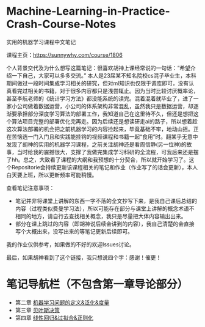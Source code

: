 # Machine-Learning-in-Practice-Crash-Course-Notes
实用的机器学习课程中文笔记

课程主页：https://sunnywhy.com/course/1806

个人背景交代及为什么想写这篇笔记：很喜欢胡神上课经常说的一句话：“希望介绍一下自己，大家可以多多交流。” 本人是23届某不知名院校cs混子毕业生，本科期间做过一段时间集成学习相关的研究，但对ml知识也仅限于调库即可，没有认真看完过相关的书籍，对于很多内容都只是浅尝辄止。因为当时比较讨厌概率论，甚至李航老师的《统计学习方法》都没能系统的读完。混着混着就毕业了，进了一家小公司做着数据运营，小公司的体系架构非常混乱，虽然我只是数据运营，却逐渐要承担部分深度学习算法的部署工作，我知道自己在这里待不久，但还是想把这个算法项目完整的部署优化完再走。因为后续还是想读研走ai的路子，所以想着趁这次算法部署的机会把之前机器学习的内容捡起来，毕竟基础不牢，地动山摇。正在苦恼选一门入门且和实践能挂钩的视频课程和书籍一起“食用”时。翻某乎无意中发现了胡神的实用的机器学习课程，之前关注胡神还是看周信静(另一位神)的故事，当时给我的震撼很大，支撑了我做完集成学习科研的全流程，可我后来还是摆了hh。总之，大致看了课程的大纲和我预想的十分契合，所以就开始学习了。这个Repositorie会持续更新该课程相关的笔记和作业（作业写了的话会更新），本人白天要上班，所以更新频率可能稍慢。

查看笔记注意事项：
- 笔记并非将课堂上讲解的东西一字不落的全文抄写下来，是我自己课后总结的内容（过程类似费曼学习法），所以可能存在部分与课堂上讲解的概念术语不相同的地方，请自行去查找相关概念，我只是尽量把大体内容输出出来。
- 部分在课上跳过的内容（即胡神说后续会讲到的内容），我自己清楚的会直接写个大概出来，没写出来的等笔记更新后续即可。


我的作业仅供参考，如果做的不好的欢迎Issues讨论。

最后，如果胡神看到了这个链接，我只想说四个字：感谢！催更！

# 笔记导航栏（不包含第一章导论部分）
- 第二章 [机器学习问题的定义&泛化&度量](https://github.com/mura1n/Machine-Learning-in-Practice-Crash-Course-Notes/blob/main/notes/week02_%E6%9C%BA%E5%99%A8%E5%AD%A6%E4%B9%A0%E9%97%AE%E9%A2%98%E7%9A%84%E5%AE%9A%E4%B9%89%26%E6%B3%9B%E5%8C%96%26%E5%BA%A6%E9%87%8F/%E7%AC%AC%E4%BA%8C%E7%AB%A0%20%E6%9C%BA%E5%99%A8%E5%AD%A6%E4%B9%A0%E9%97%AE%E9%A2%98%E7%9A%84%E5%AE%9A%E4%B9%89%26%E6%B3%9B%E5%8C%96%26%E5%BA%A6%E9%87%8F.md)
- 第三章 [贝叶斯决策](https://github.com/mura1n/Machine-Learning-in-Practice-Crash-Course-Notes/blob/main/notes/week03_%E8%B4%9D%E5%8F%B6%E6%96%AF%E5%86%B3%E7%AD%96/%E7%AC%AC%E4%B8%89%E7%AB%A0%20%E8%B4%9D%E5%8F%B6%E6%96%AF%E5%86%B3%E7%AD%96%20a790dee928a2470bba2411e90b047074.md)
- 第四章 [线性回归&过拟合&正则化](https://github.com/mura1n/Machine-Learning-in-Practice-Crash-Course-Notes/blob/main/notes/week04_%E7%BA%BF%E6%80%A7%E5%9B%9E%E5%BD%92%26%E8%BF%87%E6%8B%9F%E5%90%88%26%E6%AD%A3%E5%88%99%E5%8C%96/%E7%AC%AC%E5%9B%9B%E7%AB%A0%20%E7%BA%BF%E6%80%A7%E5%9B%9E%E5%BD%92%26%E8%BF%87%E6%8B%9F%E5%90%88%26%E6%AD%A3%E5%88%99%E5%8C%96.md)
